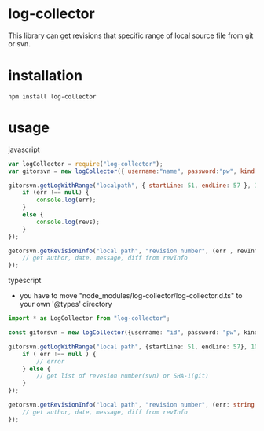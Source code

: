# log-collector

This library can get revisions that specific range of local source file from git or svn.

# installation
```
npm install log-collector
```

# usage

javascript
```javascript
var logCollector = require("log-collector");
var gitorsvn = new logCollector({ username:"name", password:"pw", kind: "git or svn"});

gitorsvn.getLogWithRange("localpath", { startLine: 51, endLine: 57 }, 100, function (err, revs) {
    if (err !== null) {
        console.log(err);
    }
    else {
        console.log(revs);
    }
});

getorsvn.getRevisionInfo("local path", "revision number", (err , revInfo) => {
    // get author, date, message, diff from revInfo
});

```

typescript

* you have to move "node_modules/log-collector/log-collector.d.ts" to your own '@types' directory
```typescript
import * as LogCollector from "log-collector";

const gitorsvn = new logCollector({username: "id", password: "pw", kind: "git or svn"});

gitorsvn.getLogWithRange("local path", {startLine: 51, endLine: 57}, 100, (err: string|null, revs: string[]) => {
    if ( err !== null ) {
        // error
    } else {
        // get list of revesion number(svn) or SHA-1(git)
    }
});

getorsvn.getRevisionInfo("local path", "revision number", (err: string|null, revInfo: RevisionInfo) => {
    // get author, date, message, diff from revInfo
});

```


